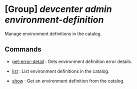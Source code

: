 # [Group] _devcenter admin environment-definition_

Manage environment definitions in the catalog.

## Commands

- [get-error-detail](/Commands/devcenter/admin/environment-definition/_get-error-detail.md)
: Gets environment definition error details.

- [list](/Commands/devcenter/admin/environment-definition/_list.md)
: List environment definitions in the catalog.

- [show](/Commands/devcenter/admin/environment-definition/_show.md)
: Get an environment definition from the catalog.
